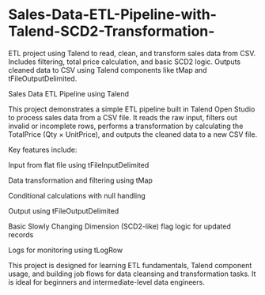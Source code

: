 # Sales-Data-ETL-Pipeline-with-Talend-SCD2-Transformation-
ETL project using Talend to read, clean, and transform sales data from CSV. Includes filtering, total price calculation, and basic SCD2 logic. Outputs cleaned data to CSV using Talend components like tMap and tFileOutputDelimited.


Sales Data ETL Pipeline using Talend

This project demonstrates a simple ETL pipeline built in Talend Open Studio to process sales data from a CSV file. It reads the raw input, filters out invalid or incomplete rows, performs a transformation by calculating the TotalPrice (Qty × UnitPrice), and outputs the cleaned data to a new CSV file.

Key features include:

Input from flat file using tFileInputDelimited

Data transformation and filtering using tMap

Conditional calculations with null handling

Output using tFileOutputDelimited

Basic Slowly Changing Dimension (SCD2-like) flag logic for updated records

Logs for monitoring using tLogRow

This project is designed for learning ETL fundamentals, Talend component usage, and building job flows for data cleansing and transformation tasks. It is ideal for beginners and intermediate-level data engineers.


